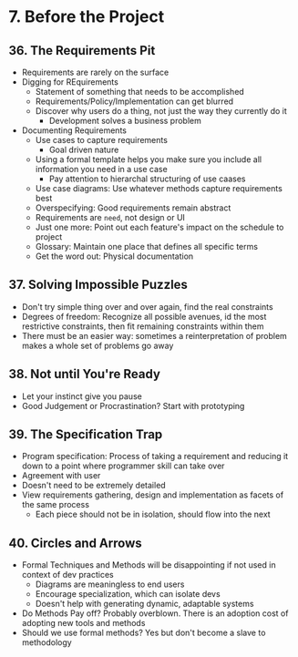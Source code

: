 # 7. Before the Project

## __36. The Requirements Pit__

- Requirements are rarely on the surface
- Digging for REquirements
  - Statement of something that needs to be accomplished
  - Requirements/Policy/Implementation can get blurred
  - Discover why users do a thing, not just the way they currently do it
    - Development solves a business problem
- Documenting Requirements
  - Use cases to capture requirements
    - Goal driven nature
  - Using a formal template helps you make sure you include all information you need in a use case
    - Pay attention to hierarchal structuring of use caases
  - Use case diagrams: Use whatever methods capture requirements best
  - Overspecifying: Good requirements remain abstract
  - Requirements are `need`, not design or UI
  - Just one more: Point out each feature's impact on the schedule to project
  - Glossary: Maintain one place that defines all specific terms
  - Get the word out: Physical documentation

## __37. Solving Impossible Puzzles__

- Don't try simple thing over and over again, find the real constraints
- Degrees of freedom: Recognize all possible avenues, id the most restrictive constraints, then fit remaining constraints within them
- There must be an easier way: sometimes a reinterpretation of problem makes a whole set of problems go away

## __38. Not until You're Ready__

- Let your instinct give you pause
- Good Judgement or Procrastination? Start with prototyping 

## __39. The Specification Trap__

- Program specification: Process of taking a requirement and reducing it down to a point where programmer skill can take over
- Agreement with user
- Doesn't need to be extremely detailed
- View requirements gathering, design and implementation as facets of the same process
  - Each piece should not be in isolation, should flow into the next

## __40. Circles and Arrows__

- Formal Techniques and Methods will be disappointing if not used in context of dev practices
  - Diagrams are meaningless to end users
  - Encourage specialization, which can isolate devs
  - Doesn't help with generating dynamic, adaptable systems
- Do Methods Pay off? Probably overblown. There is an adoption cost of adopting new tools and methods
- Should we use formal methods? Yes but don't become a slave to methodology